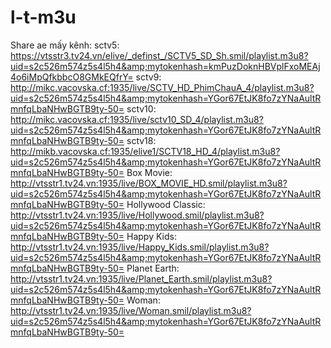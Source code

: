 # l-t-m3u
Share ae mấy kênh: sctv5: https://vtsstr3.tv24.vn/elive/_definst_/SCTV5_SD_Sh.smil/playlist.m3u8?uid=s2c526m574z5s4l5h4&amp;mytokenhash=kmPuzDoknHBVplFxoMEAj4o6iMpQfkbbcO8GMkEQfrY= sctv9: http://mikc.vacovska.cf:1935/live/SCTV_HD_PhimChauA_4/playlist.m3u8?uid=s2c526m574z5s4l5h4&amp;mytokenhash=YGor67EtJK8fo7zYNaAultRmnfqLbaNHwBGTB9ty-50= sctv10: http://mikc.vacovska.cf:1935/live/sctv10_SD_4/playlist.m3u8?uid=s2c526m574z5s4l5h4&amp;mytokenhash=YGor67EtJK8fo7zYNaAultRmnfqLbaNHwBGTB9ty-50= sctv18: http://mikb.vacovska.cf:1935/elive1/SCTV18_HD_4/playlist.m3u8?uid=s2c526m574z5s4l5h4&amp;mytokenhash=YGor67EtJK8fo7zYNaAultRmnfqLbaNHwBGTB9ty-50= Box Movie: http://vtsstr1.tv24.vn:1935/live/BOX_MOVIE_HD.smil/playlist.m3u8?uid=s2c526m574z5s4l5h4&amp;mytokenhash=YGor67EtJK8fo7zYNaAultRmnfqLbaNHwBGTB9ty-50= Hollywood Classic: http://vtsstr1.tv24.vn:1935/live/Hollywood.smil/playlist.m3u8?uid=s2c526m574z5s4l5h4&amp;mytokenhash=YGor67EtJK8fo7zYNaAultRmnfqLbaNHwBGTB9ty-50= Happy Kids: http://vtsstr1.tv24.vn:1935/live/Happy_Kids.smil/playlist.m3u8?uid=s2c526m574z5s4l5h4&amp;mytokenhash=YGor67EtJK8fo7zYNaAultRmnfqLbaNHwBGTB9ty-50= Planet Earth: http://vtsstr1.tv24.vn:1935/live/Planet_Earth.smil/playlist.m3u8?uid=s2c526m574z5s4l5h4&amp;mytokenhash=YGor67EtJK8fo7zYNaAultRmnfqLbaNHwBGTB9ty-50= Woman: http://vtsstr1.tv24.vn:1935/live/Woman.smil/playlist.m3u8?uid=s2c526m574z5s4l5h4&amp;mytokenhash=YGor67EtJK8fo7zYNaAultRmnfqLbaNHwBGTB9ty-50=
